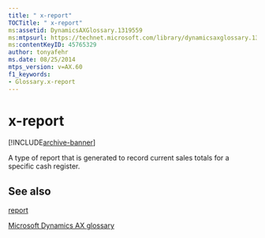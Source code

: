 ```yaml
---
title: " x-report"
TOCTitle: " x-report"
ms:assetid: DynamicsAXGlossary.1319559
ms:mtpsurl: https://technet.microsoft.com/library/dynamicsaxglossary.1319559(v=AX.60)
ms:contentKeyID: 45765329
author: tonyafehr
ms.date: 08/25/2014
mtps_version: v=AX.60
f1_keywords:
- Glossary.x-report
---
```


# x-report


[!INCLUDE[archive-banner](includes/archive-banner.md)]

A type of report that is generated to record current sales totals for a specific cash register.

## See also

[report](report.md)

[Microsoft Dynamics AX glossary](glossary/microsoft-dynamics-ax-glossary.md)

  


